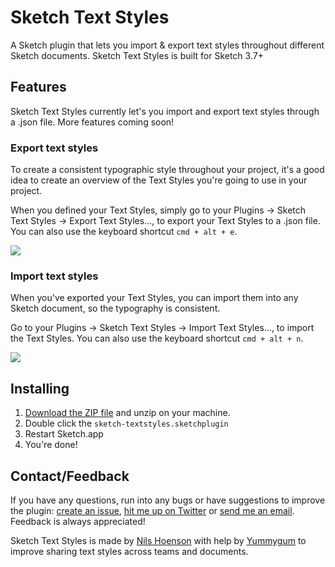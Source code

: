 # Sketch Text Styles
A Sketch plugin that lets you import & export text styles throughout different Sketch documents. Sketch Text Styles is built for Sketch 3.7+

## Features
Sketch Text Styles currently let's you import and export text styles through a .json file. More features coming soon!

### Export text styles
To create a consistent typographic style throughout your project, it's a good idea to create an overview of the Text Styles you're going to use in your project.

When you defined your Text Styles, simply go to your Plugins → Sketch Text Styles → Export Text Styles..., to export your Text Styles to a .json file. You can also use the keyboard shortcut `cmd + alt + e`.


![](http://i.imgur.com/vZNt14I.gif)

### Import text styles
When you've exported your Text Styles, you can import them into any Sketch document, so the typography is consistent.

Go to your Plugins → Sketch Text Styles → Import Text Styles..., to import the Text Styles. You can also use the keyboard shortcut `cmd + alt + n`.

![](http://i.imgur.com/reDBB0W.gif)

## Installing
1. [Download the ZIP file](https://github.com/nilshoenson/sketch-text-styles/archive/master.zip) and unzip on your machine.
2. Double click the `sketch-textstyles.sketchplugin`
3. Restart Sketch.app
4. You're done!

## Contact/Feedback
If you have any questions, run into any bugs or have suggestions to improve the plugin: [create an issue](https://github.com/nilshoenson/sketch-text-styles/issues), [hit me up on Twitter](http://twitter.com/nilshoenson) or [send me an email](mailto:nils@hoenson.eu). Feedback is always appreciated!

Sketch Text Styles is made by [Nils Hoenson](https://twitter.com/nilshoenson) with help by [Yummygum](http://yummygum.com) to improve sharing text styles across teams and documents.
